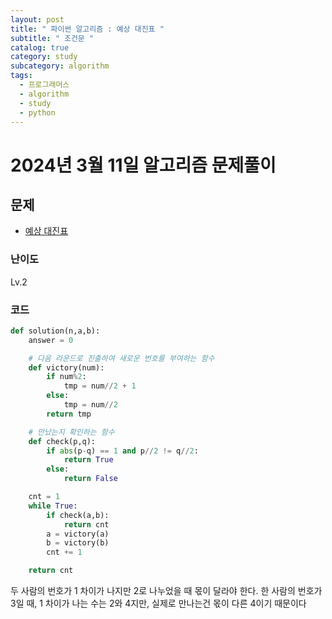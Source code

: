 ```yaml
---
layout: post
title: " 파이썬 알고리즘 : 예상 대진표 "
subtitle: " 조건문 "
catalog: true
category: study
subcategory: algorithm
tags:
  - 프로그래머스
  - algorithm
  - study
  - python
---
```


# 2024년 3월 11일 알고리즘 문제풀이

## 문제

- [예상 대진표](https://school.programmers.co.kr/learn/courses/30/lessons/12985)

### 난이도

Lv.2

### 코드

```python
def solution(n,a,b):
    answer = 0

    # 다음 라운드로 진출하여 새로운 번호를 부여하는 함수
    def victory(num):
        if num%2:
            tmp = num//2 + 1
        else:
            tmp = num//2
        return tmp

    # 만났는지 확인하는 함수
    def check(p,q):
        if abs(p-q) == 1 and p//2 != q//2:
            return True
        else:
            return False

    cnt = 1
    while True:
        if check(a,b):
            return cnt
        a = victory(a)
        b = victory(b)
        cnt += 1

    return cnt
```

두 사람의 번호가 1 차이가 나지만 2로 나누었을 때 몫이 달라야 한다. 한 사람의 번호가 3일 때, 1 차이가 나는 수는 2와 4지만, 실제로 만나는건 몫이 다른 4이기 때문이다

